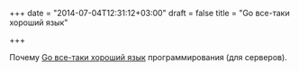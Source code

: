 +++
date = "2014-07-04T12:31:12+03:00"
draft = false
title = "Go все-таки хороший язык"

+++

<p>Почему <a href="http://togototo.wordpress.com/2014/07/04/why-go-is-great-for-servers/">Go все-таки хороший язык</a> программирования (для серверов).</p>


